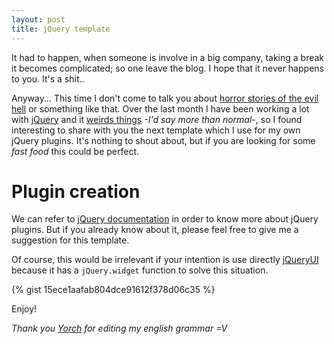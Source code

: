 ```yaml
---
layout: post
title: jQuery template
---
```


It had to happen, when someone is involve in a big company, taking a break it becomes complicated; so one leave the blog. I hope that it never happens to you. It's a shit..

Anyway... This time I don't come to talk you about [horror stories of the evil hell]() or something like that. Over the last month I have been working a lot with [jQuery](https://jquery.com/) and it [weirds things]() *-I'd say more than normal-*, so I found interesting to share with you the next template which I use for my own jQuery plugins. It's nothing to shout about, but if you are looking for some *fast food* this could be perfect.

# Plugin creation
We can refer to [jQuery documentation](https://learn.jquery.com/plugins/basic-plugin-creation/) in order to know more about jQuery plugins. But if you already know about it, please feel free to give me a suggestion for this template.

Of course, this would be irrelevant if your intention is use directly [jQueryUI](http://jqueryui.com/) because it has a `jQuery.widget` function to solve this situation.

{% gist 15ece1aafab804dce91612f378d06c35 %}

Enjoy!


*Thank you [Yorch](https://twitter.com/j0rg3_nt) for editing my english grammar =V*
